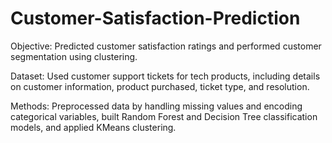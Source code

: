 # Customer-Satisfaction-Prediction

Objective: Predicted customer satisfaction ratings and performed customer segmentation using clustering.  

Dataset: Used customer support tickets for tech products, including details on customer information, product purchased, ticket type, and resolution.

Methods: Preprocessed data by handling missing values and encoding categorical variables, built Random Forest and Decision Tree classification models, and applied KMeans clustering. 
